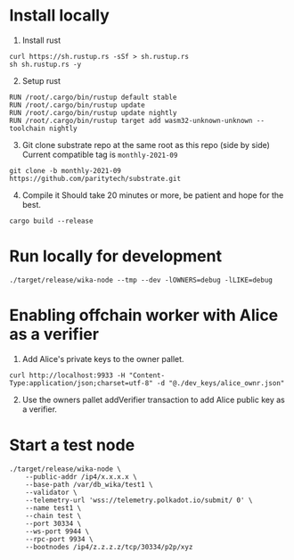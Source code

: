 # Install locally

1. Install rust
```
curl https://sh.rustup.rs -sSf > sh.rustup.rs
sh sh.rustup.rs -y
```

2. Setup rust
```
RUN /root/.cargo/bin/rustup default stable
RUN /root/.cargo/bin/rustup update
RUN /root/.cargo/bin/rustup update nightly
RUN /root/.cargo/bin/rustup target add wasm32-unknown-unknown --toolchain nightly
```

3. Git clone substrate repo at the same root as this repo (side by side)
Current compatible tag is `monthly-2021-09`
```
git clone -b monthly-2021-09 https://github.com/paritytech/substrate.git
```

4. Compile it
Should take 20 minutes or more, be patient and hope for the best.
```
cargo build --release
```


# Run locally for development
```
./target/release/wika-node --tmp --dev -lOWNERS=debug -lLIKE=debug
```

# Enabling offchain worker with Alice as a verifier
1. Add Alice's private keys to the owner pallet.
```
curl http://localhost:9933 -H "Content-Type:application/json;charset=utf-8" -d "@./dev_keys/alice_ownr.json"
```
2. Use the owners pallet addVerifier transaction to add Alice public key as a verifier.


# Start a test node
```
./target/release/wika-node \
    --public-addr /ip4/x.x.x.x \
    --base-path /var/db_wika/test1 \
    --validator \
    --telemetry-url 'wss://telemetry.polkadot.io/submit/ 0' \
    --name test1 \
    --chain test \
    --port 30334 \
    --ws-port 9944 \
    --rpc-port 9934 \
    --bootnodes /ip4/z.z.z.z/tcp/30334/p2p/xyz
```
